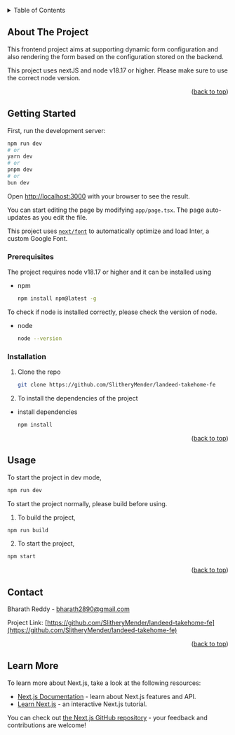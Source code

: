 <a name="readme-top"></a>

<!-- TABLE OF CONTENTS -->
<details>
  <summary>Table of Contents</summary>
  <ol>
    <li>
      <a href="#about-the-project">About The Project</a>
    </li>
    <li>
      <a href="#getting-started">Getting Started</a>
      <ul>
        <li><a href="#prerequisites">Prerequisites</a></li>
        <li><a href="#installation">Installation</a></li>
      </ul>
    </li>
    <li><a href="#usage">Usage</a></li>
    <li><a href="#contact">Contact</a></li>
  </ol>
</details>

<!-- ABOUT THE PROJECT -->
## About The Project

This frontend project aims at supporting dynamic form configuration and also rendering the form based on the configuration stored on the backend.

This project uses nextJS and node v18.17 or higher. Please make sure to use the correct node version.

<p align="right">(<a href="#readme-top">back to top</a>)</p>


<!-- GETTING STARTED -->
## Getting Started

First, run the development server:

```bash
npm run dev
# or
yarn dev
# or
pnpm dev
# or
bun dev
```

Open [http://localhost:3000](http://localhost:3000) with your browser to see the result.

You can start editing the page by modifying `app/page.tsx`. The page auto-updates as you edit the file.

This project uses [`next/font`](https://nextjs.org/docs/basic-features/font-optimization) to automatically optimize and load Inter, a custom Google Font.

### Prerequisites

The project requires node v18.17 or higher and it can be installed using
* npm
  ```sh
  npm install npm@latest -g
  ```

To check if node is installed correctly, please check the version of node.
* node
  ```sh
  node --version
  ```

### Installation

1. Clone the repo  

   ```sh
   git clone https://github.com/SlitheryMender/landeed-takehome-fe
   ```

2. To install the dependencies of the project
* install dependencies
  ```sh
  npm install
  ```

<p align="right">(<a href="#readme-top">back to top</a>)</p>

<!-- USAGE EXAMPLES -->
## Usage

To start the project in dev mode,
  
  ```sh
  npm run dev
  ```

To start the project normally, please build before using.
1. To build the project,
  
  ```sh
  npm run build
  ```

2. To start the project,
  
  ```sh
  npm start
  ```

<p align="right">(<a href="#readme-top">back to top</a>)</p>

<!-- CONTACT -->
## Contact

Bharath Reddy - bharath2890@gmail.com

Project Link: [https://github.com/SlitheryMender/landeed-takehome-fe](https://github.com/SlitheryMender/landeed-takehome-fe)

<p align="right">(<a href="#readme-top">back to top</a>)</p>

## Learn More

To learn more about Next.js, take a look at the following resources:

- [Next.js Documentation](https://nextjs.org/docs) - learn about Next.js features and API.
- [Learn Next.js](https://nextjs.org/learn) - an interactive Next.js tutorial.

You can check out [the Next.js GitHub repository](https://github.com/vercel/next.js/) - your feedback and contributions are welcome!
